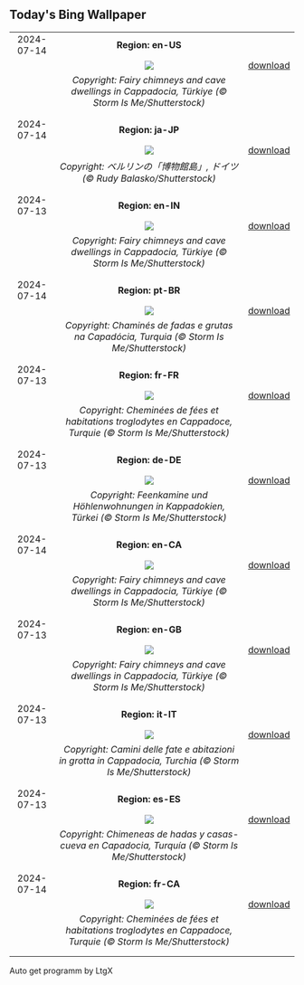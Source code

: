 ## Today's Bing Wallpaper
|      |      |      |
| :----: | :----: | :----: |
|2024-07-14|**Region: en-US**||
||![](https://www.bing.com/th?id=OHR.CappadociaRocks_EN-US8162611189_UHD.jpg&pid=hp&w=1152&h=648&rs=1&c=4)| [download](https://www.bing.com/th?id=OHR.CappadociaRocks_EN-US8162611189_UHD.jpg)|
||*Copyright: Fairy chimneys and cave dwellings in Cappadocia, Türkiye (© Storm Is Me/Shutterstock)*
||
|||
|2024-07-14|**Region: ja-JP**||
||![](https://www.bing.com/th?id=OHR.MuseumIsland_JA-JP9009131694_UHD.jpg&pid=hp&w=1152&h=648&rs=1&c=4)| [download](https://www.bing.com/th?id=OHR.MuseumIsland_JA-JP9009131694_UHD.jpg)|
||*Copyright: ベルリンの「博物館島」, ドイツ (© Rudy Balasko/Shutterstock)*
||
|||
|2024-07-13|**Region: en-IN**||
||![](https://www.bing.com/th?id=OHR.CappadociaRocks_EN-IN8308543174_UHD.jpg&pid=hp&w=1152&h=648&rs=1&c=4)| [download](https://www.bing.com/th?id=OHR.CappadociaRocks_EN-IN8308543174_UHD.jpg)|
||*Copyright: Fairy chimneys and cave dwellings in Cappadocia, Türkiye (© Storm Is Me/Shutterstock)*
||
|||
|2024-07-14|**Region: pt-BR**||
||![](https://www.bing.com/th?id=OHR.CappadociaRocks_PT-BR0064255602_UHD.jpg&pid=hp&w=1152&h=648&rs=1&c=4)| [download](https://www.bing.com/th?id=OHR.CappadociaRocks_PT-BR0064255602_UHD.jpg)|
||*Copyright: Chaminés de fadas e grutas na Capadócia, Turquia (© Storm Is Me/Shutterstock)*
||
|||
|2024-07-13|**Region: fr-FR**||
||![](https://www.bing.com/th?id=OHR.CappadociaRocks_FR-FR1620184980_UHD.jpg&pid=hp&w=1152&h=648&rs=1&c=4)| [download](https://www.bing.com/th?id=OHR.CappadociaRocks_FR-FR1620184980_UHD.jpg)|
||*Copyright: Cheminées de fées et habitations troglodytes en Cappadoce, Turquie (© Storm Is Me/Shutterstock)*
||
|||
|2024-07-13|**Region: de-DE**||
||![](https://www.bing.com/th?id=OHR.CappadociaRocks_DE-DE6351998618_UHD.jpg&pid=hp&w=1152&h=648&rs=1&c=4)| [download](https://www.bing.com/th?id=OHR.CappadociaRocks_DE-DE6351998618_UHD.jpg)|
||*Copyright: Feenkamine und Höhlenwohnungen in Kappadokien, Türkei (© Storm Is Me/Shutterstock)*
||
|||
|2024-07-14|**Region: en-CA**||
||![](https://www.bing.com/th?id=OHR.CappadociaRocks_EN-CA1807054291_UHD.jpg&pid=hp&w=1152&h=648&rs=1&c=4)| [download](https://www.bing.com/th?id=OHR.CappadociaRocks_EN-CA1807054291_UHD.jpg)|
||*Copyright: Fairy chimneys and cave dwellings in Cappadocia, Türkiye (© Storm Is Me/Shutterstock)*
||
|||
|2024-07-13|**Region: en-GB**||
||![](https://www.bing.com/th?id=OHR.CappadociaRocks_EN-GB3775326662_UHD.jpg&pid=hp&w=1152&h=648&rs=1&c=4)| [download](https://www.bing.com/th?id=OHR.CappadociaRocks_EN-GB3775326662_UHD.jpg)|
||*Copyright: Fairy chimneys and cave dwellings in Cappadocia, Türkiye (© Storm Is Me/Shutterstock)*
||
|||
|2024-07-13|**Region: it-IT**||
||![](https://www.bing.com/th?id=OHR.CappadociaRocks_IT-IT4089475911_UHD.jpg&pid=hp&w=1152&h=648&rs=1&c=4)| [download](https://www.bing.com/th?id=OHR.CappadociaRocks_IT-IT4089475911_UHD.jpg)|
||*Copyright: Camini delle fate e abitazioni in grotta in Cappadocia, Turchia (© Storm Is Me/Shutterstock)*
||
|||
|2024-07-13|**Region: es-ES**||
||![](https://www.bing.com/th?id=OHR.CappadociaRocks_ES-ES4124443837_UHD.jpg&pid=hp&w=1152&h=648&rs=1&c=4)| [download](https://www.bing.com/th?id=OHR.CappadociaRocks_ES-ES4124443837_UHD.jpg)|
||*Copyright: Chimeneas de hadas y casas-cueva en Capadocia, Turquía (© Storm Is Me/Shutterstock)*
||
|||
|2024-07-14|**Region: fr-CA**||
||![](https://www.bing.com/th?id=OHR.CappadociaRocks_FR-CA8969564790_UHD.jpg&pid=hp&w=1152&h=648&rs=1&c=4)| [download](https://www.bing.com/th?id=OHR.CappadociaRocks_FR-CA8969564790_UHD.jpg)|
||*Copyright: Cheminées de fées et habitations troglodytes en Cappadoce, Turquie (© Storm Is Me/Shutterstock)*
||
|||

Auto get programm by LtgX
